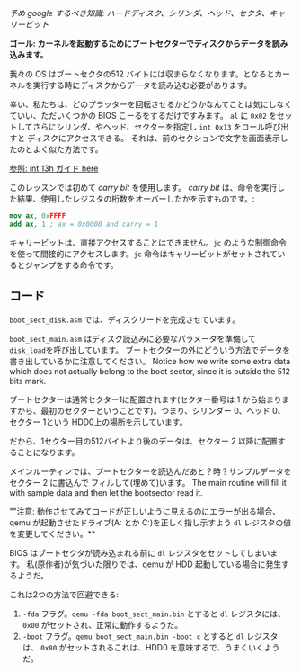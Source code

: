 *予め google するべき知識: ハードディスク、シリンダ、ヘッド、セクタ、キャリービット*

**ゴール: カーネルを起動するためにブートセクターでディスクからデータを読み込みます。**

我々の OS はブートセクタの512 バイトには収まらなくなります。となるとカーネルを実行する時にディスクからデータを読み込む必要があります。

幸い、私たちは、どのプラッターを回転させるかどうかなんてことは気にしなくていい、ただいくつかの BIOS こーるをするだけですみます。
`al` に `0x02` をセットしてさらにシリンダ、やヘッド、セクターを指定し `int 0x13` をコール呼び出すと
ディスクにアクセスできる。
それは、前のセクションで文字を画面表示したのとよく似た方法です。

[参照: int 13h ガイド here](http://stanislavs.org/helppc/int_13-2.html)


このレッスンでは初めて *carry bit* を使用します。
*carry bit* は、命令を実行した結果、使用したレジスタの桁数をオーバーしたかを示すものです。:

```nasm
mov ax, 0xFFFF
add ax, 1 ; ax = 0x0000 and carry = 1
```

キャリービットは、直接アクセスすることはできません。`jc` のような制御命令を使って間接的にアクセスします。`jc` 命令はキャリービットがセットされているとジャンプをする命令です。


コード
-----

`boot_sect_disk.asm` では、ディスクリードを完成させています。

`boot_sect_main.asm` はディスク読込みに必要なパラメータを準備して `disk_load`を呼び出しています。
ブートセクターの外にどういう方法でデータを書き出しているかに注意してください。
Notice how we write some extra data which does not actually belong to the boot
sector, since it is outside the 512 bits mark.

ブートセクターは通常セクター1に配置されます(セクター番号は 1 から始まりますから、最初のセクターということです)。つまり、シリンダー 0、ヘッド 0、セクター 1という HDD0上の場所を示しています。

だから、1セクター目の512バイトより後のデータは、セクター 2 以降に配置することになります。

メインルーティンでは、ブートセクターを読込んだあと？時？サンプルデータをセクター 2 に書込んで
フィルして(埋めて)います。
The main routine will fill it with sample data and then let the bootsector
read it.

""注意: 動作させてみてコードが正しいように見えるのにエラーが出る場合、qemu が起動させたドライブ(A: とか C:)を正しく指し示すよう `dl` レジスタの値を変更してください。**

BIOS はブートセクタが読み込まれる前に `dl` レジスタをセットしてしまいます。
私(原作者)が気づいた限りでは、qemu が HDD 起動している場合に発生するようだ。

これは2つの方法で回避できる:

1. `-fda` フラグ。`qemu -fda boot_sect_main.bin` とすると `dl` レジスタには、
`0x00` がセットされ、正常に動作するようだ。
2. `-boot` フラグ。`qemu boot_sect_main.bin -boot c` とすると `dl` レジスタは、
`0x80` がセットされるこれは、HDD0 を意味するで、うまくいくようだ。


